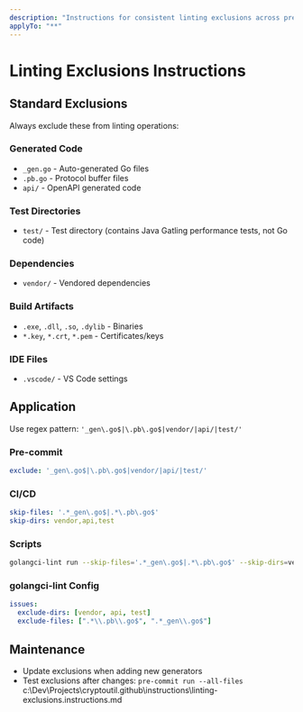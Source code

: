 ```yaml
---
description: "Instructions for consistent linting exclusions across pre-commit, CI/CD, and scripts"
applyTo: "**"
---
```

# Linting Exclusions Instructions

## Standard Exclusions

Always exclude these from linting operations:

### Generated Code
- `_gen.go` - Auto-generated Go files
- `.pb.go` - Protocol buffer files
- `api/` - OpenAPI generated code

### Test Directories
- `test/` - Test directory (contains Java Gatling performance tests, not Go code)

### Dependencies
- `vendor/` - Vendored dependencies

### Build Artifacts
- `.exe`, `.dll`, `.so`, `.dylib` - Binaries
- `*.key`, `*.crt`, `*.pem` - Certificates/keys

### IDE Files
- `.vscode/` - VS Code settings

## Application

Use regex pattern: `'_gen\.go$|\.pb\.go$|vendor/|api/|test/'`

### Pre-commit
```yaml
exclude: '_gen\.go$|\.pb\.go$|vendor/|api/|test/'
```

### CI/CD
```yaml
skip-files: '.*_gen\.go$|.*\.pb\.go$'
skip-dirs: vendor,api,test
```

### Scripts
```bash
golangci-lint run --skip-files='.*_gen\.go$|.*\.pb\.go$' --skip-dirs=vendor,api,test
```

### golangci-lint Config
```yaml
issues:
  exclude-dirs: [vendor, api, test]
  exclude-files: [".*\\.pb\\.go$", ".*_gen\\.go$"]
```

## Maintenance

- Update exclusions when adding new generators
- Test exclusions after changes: `pre-commit run --all-files`</content>
<parameter name="filePath">c:\Dev\Projects\cryptoutil\.github\instructions\linting-exclusions.instructions.md
